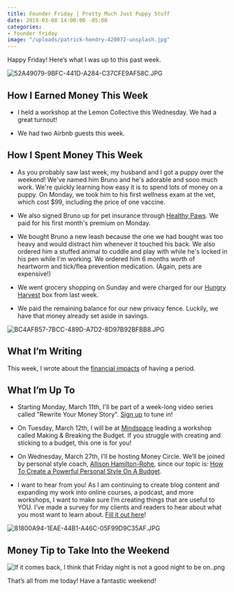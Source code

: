 ```yaml
---
title: Founder Friday | Pretty Much Just Puppy Stuff
date: 2019-03-08 14:00:00 -05:00
categories:
- founder friday
image: "/uploads/patrick-hendry-420072-unsplash.jpg"
---
```


Happy Friday! Here’s what I was up to this past week.

![52A49079-9BFC-441D-A284-C37CFE9AF58C.JPG](/uploads/52A49079-9BFC-441D-A284-C37CFE9AF58C.JPG)

## **How I Earned Money This Week**

* I held a workshop at the Lemon Collective this Wednesday. We had a great turnout!

* We had two Airbnb guests this week.

## **How I Spent Money This Week**

* As you probably saw last week, my husband and I got a puppy over the weekend! We've named him Bruno and he's adorable and sooo much work. We're quickly learning how easy it is to spend lots of money on a puppy. On Monday, we took him to his first wellness exam at the vet, which cost $99, including the price of one vaccine. 

* We also signed Bruno up for pet insurance through [Healthy Paws](https://www.healthypawspetinsurance.com/). We paid for his first month's premium on Monday.

* We bought Bruno a new leash because the one we had bought was too heavy and would distract him whenever it touched his back. We also ordered him a stuffed animal to cuddle and  play with while he's locked in his pen while I'm working. We ordered him 6 months worth of heartworm and tick/flea prevention medication. (Again, pets are expensive!)

* We went grocery shopping on Sunday and were charged for our [Hungry Harvest](http://hharvest.net/m5didTk) box from last week. 

* We paid the remaining balance for our new privacy fence. Luckily, we have that money already set aside in savings.

![BC4AFB57-7BCC-489D-A7D2-8D97B92BFBB8.JPG](/uploads/BC4AFB57-7BCC-489D-A7D2-8D97B92BFBB8.JPG)

## **What I’m Writing**

This week, I wrote about the [financial impacts](https://www.maggiegermano.com/blog/the-economics-of-menstruation/) of having a period.

## **What I’m Up To**

* Starting Monday, March 11th, I'll be part of a week-long video series called "Rewrite Your Money Story". [Sign up](https://rewriteyourmoneystory.com/#MaggieGermano) to tune in!

* On Tuesday, March 12th, I will be at [Mindspace](https://www.eventbrite.com/e/making-breaking-the-budget-tickets-55047193638) leading a workshop called Making & Breaking the Budget. If you struggle with creating and sticking to a budget, this one is for you!

* On Wednesday, March 27th, I’ll be hosting Money Circle. We’ll be joined by personal style coach, [Allison Hamilton-Rohe](https://dailyoutfit.com/), since our topic is: [How To Create a Powerful Personal Style On A Budget](https://www.eventbrite.com/e/money-circle-how-to-create-a-powerful-personal-style-on-a-budget-tickets-54939672038).

* I want to hear from you! As I am continuing to create blog content and expanding my work into online courses, a podcast, and more workshops, I want to make sure I’m creating things that are useful to YOU. I’ve made a survey for my clients and readers to hear about what you most want to learn about. [Fill it out here](https://docs.google.com/forms/d/e/1FAIpQLSedjARbOmwC3_EomplCDDmNze_ZVLHwymIhqJbNcNqvM6gWVg/viewform?usp=sf_link)!

![81800A94-1EAE-44B1-A46C-05F99D9C35AF.JPG](/uploads/81800A94-1EAE-44B1-A46C-05F99D9C35AF.JPG)

## **Money Tip to Take Into the Weekend**

![If it comes back, I think that Friday night is not a good night to be on..png](/uploads/If%20it%20comes%20back,%20I%20think%20that%20Friday%20night%20is%20not%20a%20good%20night%20to%20be%20on..png)

That’s all from me today! Have a fantastic weekend!